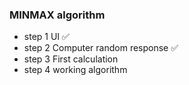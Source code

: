 ### MINMAX algorithm


- step 1 UI ✅
- step 2 Computer random response ✅
- step 3 First calculation
- step 4 working algorithm